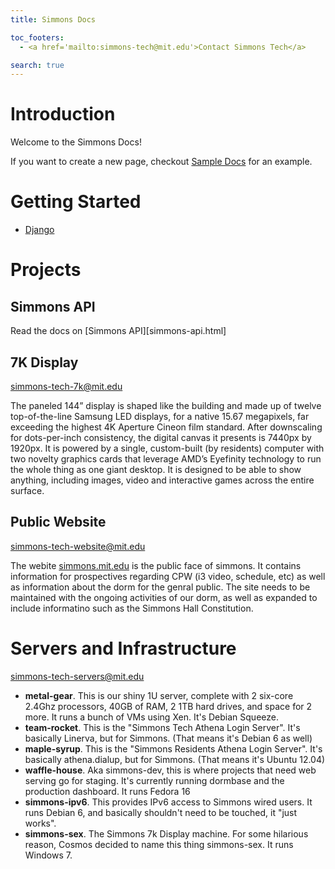 ```yaml
---
title: Simmons Docs

toc_footers:
  - <a href='mailto:simmons-tech@mit.edu'>Contact Simmons Tech</a>

search: true
---
```


# Introduction

Welcome to the Simmons Docs!

If you want to create a new page, checkout [Sample Docs](sample.html) for an example.

# Getting Started

* [Django](django.html)

# Projects

## Simmons API

Read the docs on [Simmons API][simmons-api.html]

## 7K Display
[simmons-tech-7k@mit.edu](mailto:simmons-tech-7k@mit.edu)

The paneled 144” display is shaped like the building and made up of twelve top-of-the-line Samsung LED displays, for a native 15.67 megapixels, far exceeding the highest 4K Aperture Cineon film standard. After downscaling for dots-per-inch consistency, the digital canvas it presents is 7440px by 1920px. It is powered by a single, custom-built (by residents) computer with two novelty graphics cards that leverage AMD’s Eyefinity technology to run the whole thing as one giant desktop. It is designed to be able to show anything, including images, video and interactive games across the entire surface.

## Public Website
[simmons-tech-website@mit.edu](mailto:simmons-tech-website@mit.edu)

The webite [simmons.mit.edu](http://simmons.mit.edu/) is the public face of simmons. It contains information for prospectives regarding CPW (i3 video, schedule, etc) as well as information about the dorm for the genral public. The site needs to be maintained with the ongoing activities of our dorm, as well as expanded to include informatino such as the Simmons Hall Constitution.

# Servers and Infrastructure
[simmons-tech-servers@mit.edu](mailto:simmons-tech-servers@mit.edu)

* **metal-gear**. This is our shiny 1U server, complete with 2 six-core 2.4Ghz processors, 40GB of RAM, 2 1TB hard drives, and space for 2 more. It runs a bunch of VMs using Xen. It's Debian Squeeze.
* **team-rocket**. This is the "Simmons Tech Athena Login Server". It's basically Linerva, but for Simmons. (That means it's Debian 6 as well)
* **maple-syrup**. This is the "Simmons Residents Athena Login Server". It's basically athena.dialup, but for Simmons. (That means it's Ubuntu 12.04)
* **waffle-house**. Aka simmons-dev, this is where projects that need web serving go for staging. It's currently running dormbase and the production dashboard. It runs Fedora 16
* **simmons-ipv6**. This provides IPv6 access to Simmons wired users. It runs Debian 6, and basically shouldn't need to be touched, it "just works".
* **simmons-sex**. The Simmons 7k Display machine. For some hilarious reason, Cosmos decided to name this thing simmons-sex. It runs Windows 7. 
